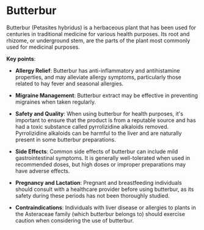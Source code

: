 [//]: # (source: ?)
[//]: # (tags: herbals)

# Butterbur

Butterbur (Petasites hybridus) is a herbaceous plant that has been used for centuries in traditional medicine for various health purposes. Its root and rhizome, or underground stem, are the parts of the plant most commonly used for medicinal purposes.

**Key points**:

* **Allergy Relief**: Butterbur has anti-inflammatory and antihistamine properties, and may alleviate allergy symptoms, particularly those related to hay fever and seasonal allergies.

* **Migraine Management**: Butterbur extract may be effective in preventing migraines when taken regularly.

* **Safety and Quality**: When using butterbur for health purposes, it's important to ensure that the product is from a reputable source and has had a toxic substance called pyrrolizidine alkaloids removed. Pyrrolizidine alkaloids can be harmful to the liver and are naturally present in some butterbur preparations.

* **Side Effects**: Common side effects of butterbur can include mild gastrointestinal symptoms. It is generally well-tolerated when used in recommended doses, but high doses or improper preparations may have adverse effects.

* **Pregnancy and Lactation**: Pregnant and breastfeeding individuals should consult with a healthcare provider before using butterbur, as its safety during these periods has not been thoroughly studied.

* **Contraindications**: Individuals with liver disease or allergies to plants in the Asteraceae family (which butterbur belongs to) should exercise caution when considering the use of butterbur.

